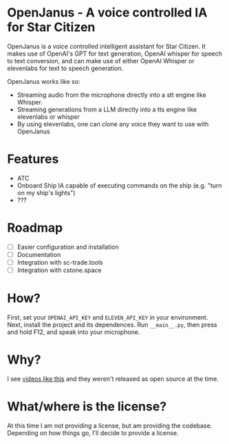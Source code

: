 # OpenJanus - A voice controlled IA for Star Citizen
OpenJanus is a voice controlled intelligent assistant for Star Citizen. It makes use of OpenAI's GPT for text generation, OpenAI whisper for speech to text conversion, and can make use of either OpenAI Whisper or elevenlabs for text to speech generation.

OpenJanus works like so:

- Streaming audio from the microphone directly into a stt engine like Whisper.
- Streaming generations from a LLM directly into a tts engine like elevenlabs or whisper
- By using elevenlabs, one can clone any voice they want to use with OpenJanus

# Features
- ATC
- Onboard Ship IA capable of executing commands on the ship (e.g. "turn on my ship's lights")
- ???

# Roadmap
- [ ] Easier configuration and installation
- [ ] Documentation
- [ ] Integration with sc-trade.tools
- [ ] Integration with cstone.space

# How?
First, set your `OPENAI_API_KEY` and `ELEVEN_API_KEY` in your environment. Next, install the project and its dependences. Run `__main__.py`, then press and hold F12, and speak into your microphone.

# Why?
I see [videos like this](https://www.youtube.com/watch?v=hHy7OZQX_nQ) and they weren't released as open source at the time.

# What/where is the license?
At this time I am not providing a license, but am providing the codebase. Depending on how things go, I'll decide to provide a license.